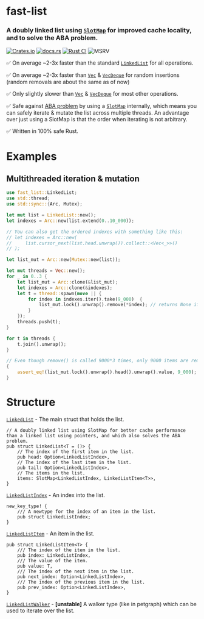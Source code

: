 fast-list
=========
### A doubly linked list using [`SlotMap`] for improved cache locality, and to solve the ABA problem.

[![Crates.io][crates-badge]][crates-url]
[![docs.rs][docsrs-badge]][docsrs-url]
[![Rust CI](https://github.com/henke443/fast-list/actions/workflows/rust-ci.yml/badge.svg)](https://github.com/henke443/fast-list/actions/workflows/rust-ci.yml)
![MSRV][msrv-badge]


✅ On average ~2-3x faster than the standard [`LinkedList`](https://doc.rust-lang.org/std/collections/struct.LinkedList.html) for all operations.

✅ On average ~2-3x faster than [`Vec`] & [`VecDeque`] for random insertions (random removals are about the same as of now)

✅ Only slightly slower than [`Vec`] & [`VecDeque`] for most other operations.

✅ Safe against [ABA problem] by using a [`SlotMap`] internally, which means you can safely iterate & mutate the list across multiple threads. An advantage over just using a SlotMap is that the order when iterating is not arbitrary.

✅ Written in 100% safe Rust.

[ABA problem]: https://en.wikipedia.org/wiki/ABA_problem
[`SlotMap`]: https://docs.rs/slotmap/latest/slotmap/index.html
[`Vec`]: https://doc.rust-lang.org/std/vec/struct.Vec.html
[`VecDeque`]: https://doc.rust-lang.org/std/collections/struct.VecDeque.html

# Examples

## Multithreaded iteration & mutation

```rust
use fast_list::LinkedList;
use std::thread;
use std::sync::{Arc, Mutex};

let mut list = LinkedList::new();
let indexes = Arc::new(list.extend(0..10_000));

// You can also get the ordered indexes with something like this:
// let indexes = Arc::new(
//     list.cursor_next(list.head.unwrap()).collect::<Vec<_>>()
// );

let list_mut = Arc::new(Mutex::new(list));

let mut threads = Vec::new();
for _ in 0..3 {
    let list_mut = Arc::clone(&list_mut);
    let indexes = Arc::clone(&indexes);
    let t = thread::spawn(move || {
        for index in indexes.iter().take(9_000)  {
            list_mut.lock().unwrap().remove(*index); // returns None if the index does not exist
        }
    });
    threads.push(t);
}

for t in threads {
    t.join().unwrap();
}

// Even though remove() is called 9000*3 times, only 9000 items are removed.
{
    assert_eq!(list_mut.lock().unwrap().head().unwrap().value, 9_000);
}

```


# Structure

 [`LinkedList`] - The main struct that holds the list.
```rust,ignore
// A doubly linked list using SlotMap for better cache performance than a linked list using pointers, and which also solves the ABA problem.
pub struct LinkedList<T = ()> {
    // The index of the first item in the list.
    pub head: Option<LinkedListIndex>,
    // The index of the last item in the list.
    pub tail: Option<LinkedListIndex>,
    // The items in the list.
    items: SlotMap<LinkedListIndex, LinkedListItem<T>>,
}
```

[`LinkedListIndex`] - An index into the list.
```rust,ignore
new_key_type! {
    /// A newtype for the index of an item in the list.
    pub struct LinkedListIndex;
}
```
 [`LinkedListItem`] - An item in the list.

```rust,ignore
pub struct LinkedListItem<T> {
    /// The index of the item in the list.
    pub index: LinkedListIndex,
    /// The value of the item.
    pub value: T,
    /// The index of the next item in the list.
    pub next_index: Option<LinkedListIndex>,
    /// The index of the previous item in the list.
    pub prev_index: Option<LinkedListIndex>,
}
```

 [`LinkedListWalker`] - **\[unstable\]** A walker type (like in petgraph) which can be used to iterate over the list.

[`LinkedListItem`]: https://docs.rs/fast_list/latest/struct.LinkedListItem.html
[`LinkedList`]: https://docs.rs/fast_list/latest/struct.LinkedList.html
[`LinkedListIndex`]: https://docs.rs/fast_list/latest/struct.LinkedListIndex.html
[`LinkedListWalker`]: https://docs.rs/fast_list/latest/struct.LinkedListWalker.html

[API documentation]: https://docs.rs/fast-list/
[docsrs-badge]: https://img.shields.io/docsrs/fast-list
[docsrs-url]: https://docs.rs/fast-list/latest/fast_graph
[crates-badge]: https://img.shields.io/crates/v/fast-list.svg
[crates-url]: https://crates.io/crates/fast-list
[msrv-badge]: https://img.shields.io/badge/rustc-1.64+-blue.svg
[RELEASES]: RELEASES.rst